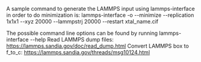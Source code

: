 A sample command to generate the LAMMPS input using lammps-interface in order to do minimization is:
lammps-interface -o --minimize --replication 1x1x1 --xyz 20000 --lammpstrj 20000 --restart xtal_name.cif

The possible command line options can be found by running lammps-interface --help
Read LAMMPS dump files: https://lammps.sandia.gov/doc/read_dump.html
Convert LAMMPS box to f_to_c: https://lammps.sandia.gov/threads/msg10124.html

